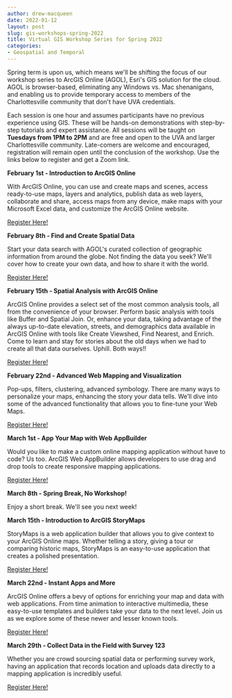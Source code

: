 ```yaml
---
author: drew-macqueen
date: 2022-01-12
layout: post
slug: gis-workshops-spring-2022
title: Virtual GIS Workshop Series for Spring 2022
categories:
- Geospatial and Temporal
---
```


Spring term is upon us, which means we'll be shifting the focus of our workshop series to ArcGIS Online (AGOL), Esri's GIS solution for the cloud. AGOL is browser-based, eliminating any Windows vs. Mac shenanigans, and enabling us to provide temporary access to members of the Charlottesville community that don't have UVA credentials. 

Each session is one hour and assumes participants have no previous experience using GIS. These will be hands-on demonstrations with step-by-step tutorials and expert assistance. All sessions will be taught on **Tuesdays from 1PM to 2PM** and are free and open to the UVA and larger Charlottesville community. Late-comers are welcome and encouraged, registration will remain open until the conclusion of the workshop. Use the links below to register and get a Zoom link. 

**February 1st - Introduction to ArcGIS Online**

With ArcGIS Online, you can use and create maps and scenes, access ready-to-use maps, layers and analytics, publish data as web layers, collaborate and share, access maps from any device, make maps with your Microsoft Excel data, and customize the ArcGIS Online website.

[Register Here!](https://cal.lib.virginia.edu/calendar/events/Spring2022GISWorkshop1)

**February 8th - Find and Create Spatial Data**

Start your data search with AGOL's curated collection of geographic information from around the globe. Not finding the data you seek? We'll cover how to create your own data, and how to share it with the world. 

[Register Here!](https://cal.lib.virginia.edu/calendar/events/Spring2022GISWorkshop2)

**February 15th - Spatial Analysis with ArcGIS Online**

ArcGIS Online provides a select set of the most common analysis tools, all from the convenience of your browser. Perform basic analysis with tools like Buffer and Spatial Join. Or, enhance your data, taking advantage of the always up-to-date elevation, streets, and demographics data available in ArcGIS Online with tools like Create Viewshed, Find Nearest, and Enrich. Come to learn and stay for stories about the old days when we had to create all that data ourselves. Uphill. Both ways!! 

[Register Here!](https://cal.lib.virginia.edu/calendar/events/Spring2022GISWorkshop3)

**February 22nd - Advanced Web Mapping and Visualization**

Pop-ups, filters, clustering, advanced symbology. There are many ways to personalize your maps, enhancing the story your data tells. We’ll dive into some of the advanced functionality that allows you to fine-tune your Web Maps.

[Register Here!](https://cal.lib.virginia.edu/calendar/events/Spring2022GISWorkshop4)

**March 1st - App Your Map with Web AppBuilder**

Would you like to make a custom online mapping application without have to code?  Us too.  ArcGIS Web AppBuilder allows developers to use drag and drop tools to create responsive mapping applications.  

[Register Here!](https://cal.lib.virginia.edu/calendar/events/Spring2022GISWorkshop5)

**March 8th - Spring Break, No Workshop!**

Enjoy a short break. We'll see you next week!

**March 15th - Introduction to ArcGIS StoryMaps**

StoryMaps is a web application builder that allows you to give context to your ArcGIS Online maps.  Whether telling a story, giving a tour or comparing historic maps, StoryMaps is an easy-to-use application that creates a polished presentation. 

[Register Here!](https://cal.lib.virginia.edu/calendar/events/Spring2022GISWorkshop6)

**March 22nd - Instant Apps and More**

ArcGIS Online offers a bevy of options for enriching your map and data with web applications. From time animation to interactive multimedia, these easy-to-use templates and builders take your data to the next level. Join us as we explore some of these newer and lesser known tools. 

[Register Here!](https://cal.lib.virginia.edu/calendar/events/Spring2022GISWorkshop7)

**March 29th - Collect Data in the Field with Survey 123**

Whether you are crowd sourcing spatial data or performing survey work, having an application that records location and uploads data directly to a mapping application is incredibly useful.  

[Register Here!](https://cal.lib.virginia.edu/calendar/events/Spring2022GISWorkshop8)